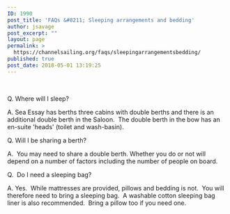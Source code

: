 ```yaml
---
ID: 1990
post_title: 'FAQs &#8211; Sleeping arrangements and bedding'
author: jsavage
post_excerpt: ""
layout: page
permalink: >
  https://channelsailing.org/faqs/sleepingarrangementsbedding/
published: true
post_date: 2018-05-01 13:19:25
---
```

&nbsp;

Q. Where will I sleep?

A. Sea Essay has berths three cabins with double berths and there is an additional double berth in the Saloon.&nbsp; The double berth in the bow has an en-suite 'heads' (toilet and wash-basin).

Q. Will I be sharing a berth?

A.&nbsp; You may need to share a double berth. Whether you do or not will depend on a number of factors including the number of people on board.

Q.&nbsp; Do I need a sleeping bag?

A. Yes.&nbsp; While mattresses are provided, pillows and bedding is not.&nbsp; You will therefore need to bring a sleeping bag.&nbsp; A washable cotton sleeping bag liner is also recommended.&nbsp; Bring a pillow too if you need one.

&nbsp;